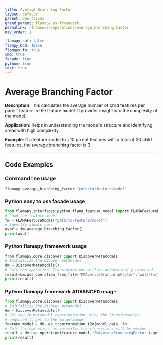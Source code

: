 ```yaml
---
title: Average Branching Factor
layout: default
parent: Operations
grand_parent: flamapy as framework
permalink: /framework/operations/average_branching_factor
nav_order: 1

flamapy_sat: false
flampy_bdd: false
flamapy_fm: true
cmd: true
facade: true
python: true
rest: true
---
```


# Average Branching Factor

**Description**: 
This calculates the average number of child features per parent feature in the feature model. It provides insight into the complexity of the model.

**Application**: 
Helps in understanding the model's structure and identifying areas with high complexity.

**Example**: 
If a feature model has 10 parent features with a total of 30 child features, the average branching factor is 3.


---
## Code Examples

### Command line usage
```bash
flamapy average_branching_factor "path/to/feature/model"
```

### Python easy to use facade usage
```python
from flamapy.interfaces.python.flama_feature_model import FLAMAFeatureModel
# Load the feature model
fm = FLAMAFeatureModel("path/to/feature/model")
# Identify atomic sets
avbf = fm.average_branching_factor()
print(avbf)
```

### Python flamapy framework usage
```python
from flamapy.core.discover import DiscoverMetamodels
# Initiallize the dicover metamodel
dm = DiscoverMetamodels()
# Call the operation. Transformations will be automatically executed
result=dm.use_operation_from_file("FMAverageBranchingFactor","path/to/feature/model")
print(result)
```
### Python flamapy framework **ADVANCED** usage
```python
from flamapy.core.discover import DiscoverMetamodels
# Initiallize the dicover metamodel
dm = DiscoverMetamodels()
# Get the fm metamodel representation using the transformation 
# required to get to the fm metamodel
feature_model = dm.use_transformation_t2m(model_path,'fm') 
# Call the operation, no automatic transformations will be needed
result = dm.use_operation(feature_model,'FMAverageBranchingFactor').get_result()
print(result)
```

